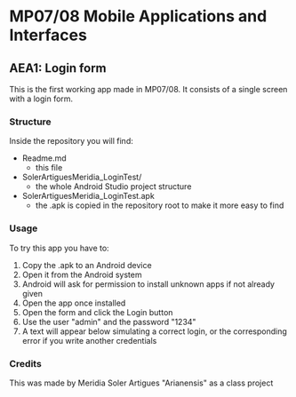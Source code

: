 # MP07/08 Mobile Applications and Interfaces
## AEA1: Login form
This is the first working app made in MP07/08. It consists of a single screen with a login form.
### Structure
Inside the repository you will find:
* Readme.md
  * this file
* SolerArtiguesMeridia_LoginTest/
  * the whole Android Studio project structure
* SolerArtiguesMeridia_LoginTest.apk
  * the .apk is copied in the repository root to make it more easy to find
### Usage
To try this app you have to:
1. Copy the .apk to an Android device
2. Open it from the Android system
  1. Android will ask for permission to install unknown apps if not already given
3. Open the app once installed
4. Open the form and click the Login button
  1. Use the user "admin" and the password "1234"
  2. A text will appear below simulating a correct login, or the corresponding error if you write another credentials
### Credits
This was made by Meridia Soler Artigues "Arianensis" as a class project
